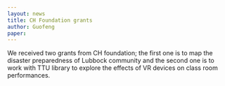 ```yaml
---
layout: news
title: CH Foundation grants 
author: Guofeng
paper: 
---
```

We received two grants from CH foundation; the first one is to map the disaster preparedness of Lubbock community and the second one is to work with TTU library to explore the effects of VR devices on class room performances.  





